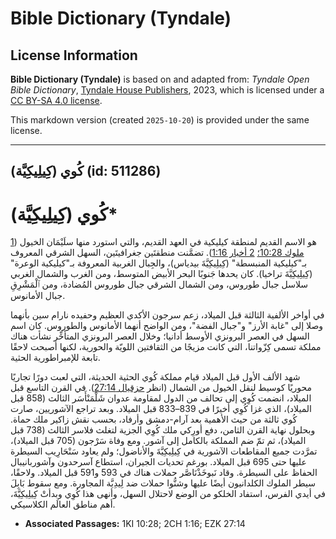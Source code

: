 # Bible Dictionary (Tyndale)

## License Information

**Bible Dictionary (Tyndale)** is based on and adapted from: _Tyndale Open Bible Dictionary_, [Tyndale House Publishers](https://tyndaleopenresources.com/), 2023, which is licensed under a [CC BY-SA 4.0 license](https://creativecommons.org/licenses/by-sa/4.0/legalcode.en).

This markdown version (created `2025-10-20`) is provided under the same license.



--------------------------------

## كُوي (كِيلِيكِيَّة) (id: 511286)

كُوي (كِيلِيكِيَّة)\*
=====================

هو الاسم القديم لمنطقة كيليكية في العهد القديم، والتي استورد منها سلَيْمَان الخيول ([1 ملوك 10:28؛](https://ref.ly/1Kgs10:28) [2 أخبار 1:16](https://ref.ly/2Chr1:16)). تضمَّنت منطقتَين جغرافيتَين، السهل الشرقي المعروف بـ"كيليكية المنبسطة" (كِيلِيكِيَّةَ بيدياس)، والجِبال الغربية المعروفة بـ"كيليكية الوعرة" (كِيلِيكِيَّةَ تراخيا). كان يحدها جَنوبًا البحر الأبيض المتوسط، ومن الغرب والشمال الغربي سلاسل جبال طوروس، ومن الشمال الشرقي جبال طوروس المُضادة، ومن ٱلْمَشْرِقِ جبال الأمانوس.

في أواخر الألفية الثالثة قبل الميلاد، زعم سرجون الأكدي العظيم وحفيده نارام سين بأنهما وصلا إلى "غابة الأرز" و"جبال الفضة"، ومن الواضح أنهما الأمانوس والطوروس. كان اسم السهل في العصر البرونزي الأوسط أدانيا؛ وخلال العصر البرونزي المتأخِّر نشأت هناك مملكة تسمى كِزّواتنا، التي كانت مزيجًا من الثقافتين اللويّة والحورية، لكنها أصبحت لاحقًا تابعة للإمبراطورية الحثية.

شهد الألف الأول قبل الميلاد قيام مملكة كُوي الحثية الحديثة، التي لعبت دورًا تجاريًا محوريًا كوسيط لنقل الخيول من الشمال (انظر [حزقيال 27:14](https://ref.ly/Ezek27:14)). في القرن التاسع قبل الميلاد، انضمت كُوِي إلى تحالف من الدول لمقاومة عدوان شَلْمَنْأَسَر الثالث (858 قبل الميلاد)، الذي غزا كُوِي أخيرًا في 839–833 قبل الميلاد. وبعد تراجع الآشوريين، صارت كُوي ثالثة من حيث الأهمية بعد آرام\-دمشق وأرفاد، بحسب نقش زاكير ملك حماة. وبحلول نهاية القرن الثامن، دفع أورِكي ملك كُوِي الجزية لتغلث فلاسر الثالث (738 قبل الميلاد)، ثم تمّ ضم المملكة بالكامل إلى آشور. ومع وفاة سَرْجون (705 قبل الميلاد)، تمرَّدت جميع المقاطعات الآشورية في كِيلِيكِيَّةَ والأناضول؛ ولم يعاود سَنْحَارِيب السيطرة عليها حتى 695 قبل الميلاد. بورغم تحديات الجيران، استطاع آسرحدون وآشوربانيبال الحفاظ على السيطرة. وقاد نَبوخَذْنَاصَّر حملات هناك في 593 و591 قبل الميلاد. ولاحقًا، سيطر الملوك الكلدانيون أيضًا عليها وشنُّوا حملات ضد لِيدِيَّة المجاورة. ومع سقوط بَابِلَ في أيدي الفرس، استفاد الخلكو من الوضع لاحتلال السهل، وأنهى هذا كُوِي وبدأتْ كِيلِيكِيَّةَ، أهم مناطق العالَم الكلاسيكي.

* **Associated Passages:** 1KI 10:28; 2CH 1:16; EZK 27:14


